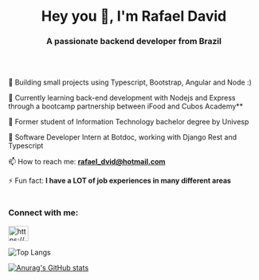 <h1 align="center">Hey you 👋, I'm Rafael David</h1>
<h3 align="center">A passionate backend developer from Brazil</h3>
<br>
<br>

 🔭 Building small projects using Typescript, Bootstrap, Angular and Node :)

 🌱 Currently learning back-end development with Nodejs and Express through a bootcamp partnership between iFood and Cubos Academy**

 🌱 Former student of Information Technology bachelor degree by Univesp
 
 🌱 Software Developer Intern at Botdoc, working with Django Rest and Typescript

 📫 How to reach me: **rafael_dvid@hotmail.com**

 ⚡ Fun fact: **I have a LOT of job experiences in many different areas**
<br>
<br>

<h3 align="left">Connect with me:</h3>

<p align="left">
<a href="https://www.linkedin.com/in/rdvid" target="blank"><img align="center" src="https://raw.githubusercontent.com/rahuldkjain/github-profile-readme-generator/master/src/images/icons/Social/linked-in-alt.svg" alt="https://www.linkedin.com/in/rdvid" height="30" width="40" /></a>
</p>

 ![Top Langs](https://github-readme-stats-git-masterrstaa-rickstaa.vercel.app/api/top-langs/?username=rdvid&layout=compact&hide=html,java,objective-c++&&show_icons=true&theme=tokyonight)

[![Anurag's GitHub stats](https://github-readme-stats.vercel.app/api?username=rdvid&show_icons=true&theme=tokyonight)](https://github.com/anuraghazra/github-readme-stats)

